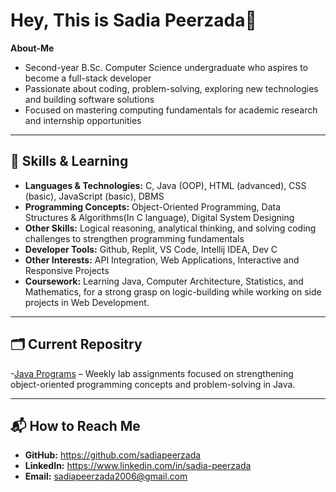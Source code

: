 # Hey, This is Sadia Peerzada👋
  **About-Me**
- Second-year B.Sc. Computer Science undergraduate who aspires to become a full-stack developer 
- Passionate about coding, problem-solving, exploring new technologies and building software solutions
- Focused on mastering computing fundamentals for academic research and internship opportunities



---

## 🔧 Skills & Learning
- **Languages & Technologies:** C, Java (OOP), HTML (advanced), CSS (basic), JavaScript (basic), DBMS
- **Programming Concepts:** Object-Oriented Programming, Data Structures & Algorithms(In C language), Digital System Designing
- **Other Skills:** Logical reasoning, analytical thinking, and solving coding challenges to strengthen programming fundamentals
- **Developer Tools:** Github, Replit, VS Code, Intellij IDEA, Dev C
- **Other Interests:** API Integration, Web Applications, Interactive and Responsive Projects
- **Coursework:** Learning Java, Computer Architecture, Statistics, and Mathematics, for a strong grasp on logic-building while working on side projects in Web Development.



---

## 🗂️ Current Repositry 
-[Java Programs](https://github.com/sadiapeerzada/java-programs) – Weekly lab assignments focused on strengthening object-oriented programming concepts and problem-solving in Java.



---

## 📬 How to Reach Me
- **GitHub:** https://github.com/sadiapeerzada
- **LinkedIn:** https://www.linkedin.com/in/sadia-peerzada
- **Email:** sadiapeerzada2006@gmail.com



